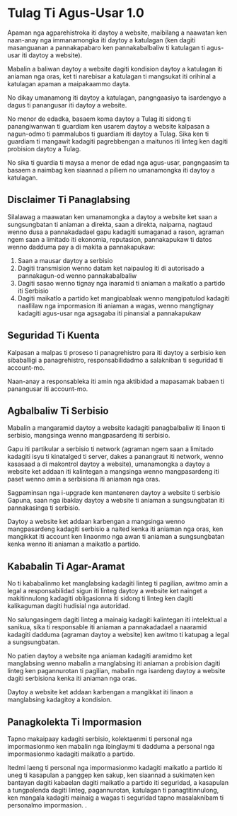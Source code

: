 # Tulag Ti Agus-Usar 1.0

Apaman nga agparehistroka iti daytoy a website, maibilang a naawatan ken naan-anay nga immanamongka iti daytoy a katulagan (ken dagiti masanguanan a pannakapabaro ken pannakabalbaliw ti katulagan ti agus-usar iti daytoy a website).

Mabalin a baliwan daytoy a website dagiti kondision daytoy a katulagan iti aniaman nga oras, ket ti narebisar a katulagan ti mangsukat iti orihinal a katulagan apaman a maipakaammo dayta.

No dikay umanamong iti daytoy a katulagan, pangngaasiyo ta isardengyo a dagus ti panangusar iti daytoy a website.

No menor de edadka, basaem koma daytoy a Tulag iti sidong ti panangiwanwan ti guardiam ken usarem daytoy a website kalpasan a nagun-odmo ti pammalubos ti guardiam iti daytoy a Tulag. Sika ken ti guardiam ti mangawit kadagiti pagrebbengan a maitunos iti linteg ken dagiti probision daytoy a Tulag.

No sika ti guardia ti maysa a menor de edad nga agus-usar, pangngaasim ta basaem a naimbag ken siaannad a piliem no umanamongka iti daytoy a katulagan.

## Disclaimer Ti Panaglabsing

Silalawag a maawatan ken umanamongka a daytoy a website ket saan a sungsungbatan ti aniaman a direkta, saan a direkta, naiparna, nagtaud wenno dusa a pannakadadael gapu kadagiti sumaganad a rason, agraman ngem saan a limitado iti ekonomia, reputasion, pannakapukaw ti datos wenno dadduma pay a di makita a pannakapukaw:

1. Saan a mausar daytoy a serbisio
1. Dagiti transmision wenno datam ket naipaulog iti di autorisado a pannakagun-od wenno pannakabalbaliw
1. Dagiti sasao wenno tignay nga inaramid ti aniaman a maikatlo a partido iti Serbisio
1. Dagiti maikatlo a partido ket mangipablaak wenno mangipatulod kadagiti naallilaw nga impormasion iti aniaman a wagas, wenno mangtignay kadagiti agus-usar nga agsagaba iti pinansial a pannakapukaw

## Seguridad Ti Kuenta

Kalpasan a malpas ti proseso ti panagrehistro para iti daytoy a serbisio ken sibaballigi a panagrehistro, responsabilidadmo a salakniban ti seguridad ti account-mo.

Naan-anay a responsableka iti amin nga aktibidad a mapasamak babaen ti panangusar iti account-mo.

## Agbalbaliw Ti Serbisio

Mabalin a mangaramid daytoy a website kadagiti panagbalbaliw iti linaon ti serbisio, mangsinga wenno mangpasardeng iti serbisio.

Gapu iti partikular a serbisio ti network (agraman ngem saan a limitado kadagiti isyu ti kinatalged ti server, dakes a panangraut iti network, wenno kasasaad a di makontrol daytoy a website), umanamongka a daytoy a website ket addaan iti kalintegan a mangsinga wenno mangpasardeng iti paset wenno amin a serbisiona iti aniaman nga oras.

Sagpaminsan nga i-upgrade ken manteneren daytoy a website ti serbisio Gapuna, saan nga ibaklay daytoy a website ti aniaman a sungsungbatan iti pannakasinga ti serbisio.

Daytoy a website ket addaan karbengan a mangsinga wenno mangpasardeng kadagiti serbisio a naited kenka iti aniaman nga oras, ken mangikkat iti account ken linaonmo nga awan ti aniaman a sungsungbatan kenka wenno iti aniaman a maikatlo a partido.

## Kababalin Ti Agar-Aramat

No ti kababalinmo ket manglabsing kadagiti linteg ti pagilian, awitmo amin a legal a responsabilidad sigun iti linteg daytoy a website ket nainget a makitinnulong kadagiti obligasionna iti sidong ti linteg ken dagiti kalikaguman dagiti hudisial nga autoridad.

No salungasingem dagiti linteg a mainaig kadagiti kalintegan iti intelektual a sanikua, sika ti responsable iti aniaman a pannakadadael a naaramid kadagiti dadduma (agraman daytoy a website) ken awitmo ti katupag a legal a sungsungbatan.

No patien daytoy a website nga aniaman kadagiti aramidmo ket manglabsing wenno mabalin a manglabsing iti aniaman a probision dagiti linteg ken pagannurotan ti pagilian, mabalin nga isardeng daytoy a website dagiti serbisiona kenka iti aniaman nga oras.

Daytoy a website ket addaan karbengan a mangikkat iti linaon a manglabsing kadagitoy a kondision.

## Panagkolekta Ti Impormasion

Tapno makaipaay kadagiti serbisio, kolektaenmi ti personal nga impormasionmo ken mabalin nga ibinglaymi ti dadduma a personal nga impormasionmo kadagiti maikatlo a partido.

Itedmi laeng ti personal nga impormasionmo kadagiti maikatlo a partido iti uneg ti kasapulan a panggep ken sakup, ken siaannad a sukimaten ken bantayan dagiti kabaelan dagiti maikatlo a partido iti seguridad, a kasapulan a tungpalenda dagiti linteg, pagannurotan, katulagan ti panagtitinnulong, ken mangala kadagiti mainaig a wagas ti seguridad tapno masalaknibam ti personalmo impormasion. .